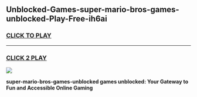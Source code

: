 
## Unblocked-Games-super-mario-bros-games-unblocked-Play-Free-ih6ai
<h3>
<a href="https://premium76.site?title=super-mario-bros-games-unblocked&ref=21A">CLICK TO PLAY</a></h3>
<hr>

<h3>
<a href="https://premium76.site?title=super-mario-bros-games-unblocked&ref=21A">CLICK 2 PLAY</a>
  
</h3>

<a href="https://premium76.site?title=super-mario-bros-games-unblocked&ref=21A"><img src="https://clearcache.store/games.png"></a>


**super-mario-bros-games-unblocked games unblocked: Your Gateway to Fun and Accessible Online Gaming**
